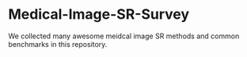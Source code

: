 # Medical-Image-SR-Survey
We collected many awesome meidcal image SR methods and common benchmarks in this repository. 
